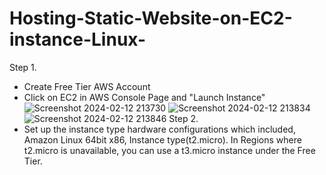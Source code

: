 # Hosting-Static-Website-on-EC2-instance-Linux-
Step 1. 
- Create Free Tier AWS Account
- Click on EC2 in AWS Console Page and "Launch Instance"
![Screenshot 2024-02-12 213730](https://github.com/AllenUdejiole/Hosting-Static-Website-on-EC2-instance-Linux-/assets/160611100/88bc1dc7-4a91-4181-83eb-dc3394f8a712)
![Screenshot 2024-02-12 213834](https://github.com/AllenUdejiole/Hosting-Static-Website-on-EC2-instance-Linux-/assets/160611100/afab7f8f-217c-44af-bac1-d49ba7609c3a)
![Screenshot 2024-02-12 213846](https://github.com/AllenUdejiole/Hosting-Static-Website-on-EC2-instance-Linux-/assets/160611100/858e7838-9418-41ec-a453-ba6cbd07cba2)
Step 2.
- Set up the instance type hardware configurations which included, Amazon Linux 64bit x86, Instance type(t2.micro). In Regions where t2.micro is unavailable, you can use a t3.micro instance under the Free Tier.
